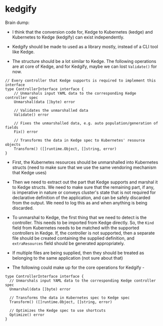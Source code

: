 # kedgify

Brain dump:

- I think that the conversion code for, Kedge to Kubernetes (kedge) and Kubernetes to Kedge (kedgify) can exist independently.

- Kedgify should be made to used as a library mostly, instead of a CLI tool like Kedge.

- The structure should be a lot similar to Kedge. The following operations are at core of Kedge, and for Kedgify, maybe we can lost `Validate()` for now.


```golang 
// Every controller that Kedge supports is required to implement this interface
type ControllerInterface interface {
	// Unmarshals input YAML data to the corresponding Kedge controller spec
	Unmarshal(data []byte) error

	// Validates the unmarshalled data
	Validate() error

	// Fixes the unmarshalled data, e.g. auto population/generation of fields
	Fix() error

	// Transforms the data in Kedge spec to Kubernetes' resource objects
	Transform() ([]runtime.Object, []string, error)
}

```

- First, the Kubernetes resources should be unmarshalled into Kubernetes structs (need to make sure that we use the same vendoring mechanism that Kedge uses)

- Then we need to extract out the part that Kedge supports and marshal it to Kedge structs. We need to make sure that the remaining part, if any, is imperative in nature or conveys cluster's state that is not required for declarative definition of the application, and can be safely discarded from the output. We need to log this as and when anything is being discarded.

- To unmarshal to Kedge, the first thing that we need to detect is the controller. This needs to be imported from Kedge directly. So, the `Kind` field from Kubernetes needs to be matched with the supported controllers in Kedge. If, the controller is not supported, then a separate file should be created containing the supplied definition, and `extraResources` field should be generated appropriately.

- If multiple files are being supplied, then they should be treated as belonging to the same application (not sure about that)

- The following could make up for the core operations for Kedgify -

```golang 
type ControllerInterface interface {
  // Unmarshals input YAML data to the corresponding Kedge controller spec
  Unmarshal(data []byte) error

  // Transforms the data in Kubernetes spec to Kedge spec
  Transform() ([]runtime.Object, []string, error)

  // Optimizes the Kedge spec to use shortcuts
  Optimize() error
}

```
